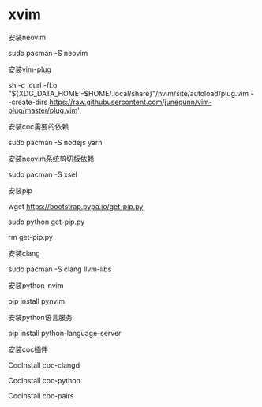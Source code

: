 # xvim
安装neovim

sudo pacman -S neovim

安装vim-plug

sh -c 'curl -fLo "${XDG_DATA_HOME:-$HOME/.local/share}"/nvim/site/autoload/plug.vim --create-dirs https://raw.githubusercontent.com/junegunn/vim-plug/master/plug.vim'

安装coc需要的依赖

sudo pacman -S nodejs yarn

安装neovim系统剪切板依赖

sudo pacman -S xsel

安装pip

wget https://bootstrap.pypa.io/get-pip.py

sudo python get-pip.py

rm get-pip.py

安装clang

sudo pacman -S clang llvm-libs

安装python-nvim

pip install pynvim

安装python语言服务

pip install python-language-server

安装coc插件

CocInstall coc-clangd

CocInstall coc-python

CocInstall coc-pairs
